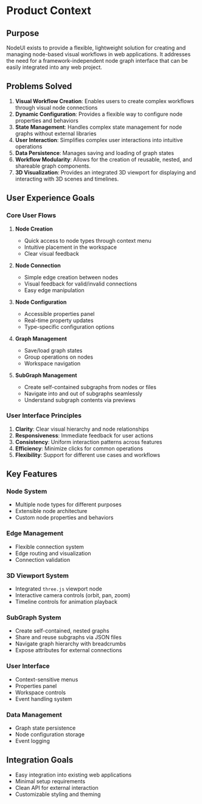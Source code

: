 # Product Context

## Purpose
NodeUI exists to provide a flexible, lightweight solution for creating and managing node-based visual workflows in web applications. It addresses the need for a framework-independent node graph interface that can be easily integrated into any web project.

## Problems Solved
1. **Visual Workflow Creation**: Enables users to create complex workflows through visual node connections
2. **Dynamic Configuration**: Provides a flexible way to configure node properties and behaviors
3. **State Management**: Handles complex state management for node graphs without external libraries
4. **User Interaction**: Simplifies complex user interactions into intuitive operations
5. **Data Persistence**: Manages saving and loading of graph states
6. **Workflow Modularity**: Allows for the creation of reusable, nested, and shareable graph components.
7. **3D Visualization**: Provides an integrated 3D viewport for displaying and interacting with 3D scenes and timelines.

## User Experience Goals

### Core User Flows
1. **Node Creation**
   - Quick access to node types through context menu
   - Intuitive placement in the workspace
   - Clear visual feedback

2. **Node Connection**
   - Simple edge creation between nodes
   - Visual feedback for valid/invalid connections
   - Easy edge manipulation

3. **Node Configuration**
   - Accessible properties panel
   - Real-time property updates
   - Type-specific configuration options

4. **Graph Management**
   - Save/load graph states
   - Group operations on nodes
   - Workspace navigation

4. **SubGraph Management**
   - Create self-contained subgraphs from nodes or files
   - Navigate into and out of subgraphs seamlessly
   - Understand subgraph contents via previews

### User Interface Principles
1. **Clarity**: Clear visual hierarchy and node relationships
2. **Responsiveness**: Immediate feedback for user actions
3. **Consistency**: Uniform interaction patterns across features
4. **Efficiency**: Minimize clicks for common operations
5. **Flexibility**: Support for different use cases and workflows

## Key Features

### Node System
- Multiple node types for different purposes
- Extensible node architecture
- Custom node properties and behaviors

### Edge Management
- Flexible connection system
- Edge routing and visualization
- Connection validation

### 3D Viewport System
- Integrated `three.js` viewport node
- Interactive camera controls (orbit, pan, zoom)
- Timeline controls for animation playback

### SubGraph System
- Create self-contained, nested graphs
- Share and reuse subgraphs via JSON files
- Navigate graph hierarchy with breadcrumbs
- Expose attributes for external connections

### User Interface
- Context-sensitive menus
- Properties panel
- Workspace controls
- Event handling system

### Data Management
- Graph state persistence
- Node configuration storage
- Event logging

## Integration Goals
- Easy integration into existing web applications
- Minimal setup requirements
- Clean API for external interaction
- Customizable styling and theming 